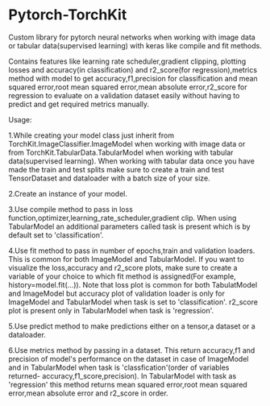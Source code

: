 # Pytorch-TorchKit
Custom library for pytorch neural networks when working with image data or tabular data(supervised learning) with keras like compile and fit methods.

Contains features like learning rate scheduler,gradient clipping, plotting losses and accuracy(in classification) and r2_score(for regression),metrics method with model to get accuracy,f1,precision for classification and mean squared error,root mean squared error,mean absolute error,r2_score for regression to evaluate on a validation dataset easily without having to predict and get required metrics manually.

Usage:

1.While creating your model class just inherit from TorchKit.ImageClassifier.ImageModel when working with image data or from TorchKit.TabularData.TabularModel when working with tabular data(supervised learning). When working with tabular data once you have made the train and test splits make sure to create a train and test TensorDataset and dataloader with a batch size of your size.  

2.Create an instance of your model.  

3.Use compile method to pass in loss function,optimizer,learning_rate_scheduler,gradient clip. When using TabularModel an additional parameters called task is present which is by default set to 'classification'.  

4.Use fit method to pass in number of epochs,train and validation loaders. This is common for both ImageModel and TabularModel. If you want to visualize the loss,accuracy and r2_score plots, make sure to create a variable of your choice to which fit method is assigned(For example, history=model.fit(...)). Note that loss plot is common for both TabulatModel and ImageModel but accuracy plot of validation loader is only for ImageModel and TabularModel when task is set to 'classification'. r2_score plot is present only in TabularModel when task is 'regression'.  

5.Use predict method to make predictions either on a tensor,a dataset or a dataloader.  

6.Use metrics method by passing in a dataset. This return accuracy,f1 and precision of model's performance on the dataset in case of ImageModel and in TabularModel when task is 'classfication'(order of variables returned- accuracy,f1_score,precision). In TabularModel with task as 'regression' this method returns mean squared error,root mean squared error,mean absolute error and r2_score in order.  
